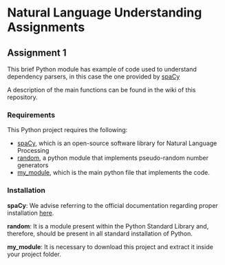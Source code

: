 # Natural Language Understanding Assignments
## Assignment 1

This brief Python module has example of code used to understand dependency parsers, in this case the one provided by [spaCy](https://spacy.io/)

A description of the main functions can be found in the wiki of this repository.

### Requirements

This Python project requires the following:

- [spaCy](https://spacy.io/), which is an open-source software library for Natural Language Processing
- [random](https://docs.python.org/3/library/random.html), a python module that implements pseudo-random number generators
- [my_module](my_module.py), which is the main python file that implements the code.

### Installation

**spaCy**: We advise referring to the official documentation regarding proper installation [here](https://spacy.io/usage#installation).

**random**: It is a module present within the Python Standard Library and, therefore, should be present in all standard installation of Python.

**my_module**: It is necessary to download this project and extract it inside your project folder.
